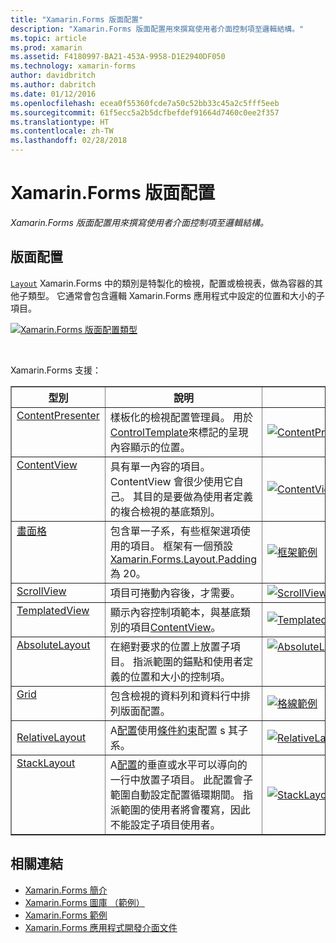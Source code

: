```yaml
---
title: "Xamarin.Forms 版面配置"
description: "Xamarin.Forms 版面配置用來撰寫使用者介面控制項至邏輯結構。"
ms.topic: article
ms.prod: xamarin
ms.assetid: F4180997-BA21-453A-9958-D1E2940DF050
ms.technology: xamarin-forms
author: davidbritch
ms.author: dabritch
ms.date: 01/12/2016
ms.openlocfilehash: ecea0f55360fcde7a50c52bb33c45a2c5fff5eeb
ms.sourcegitcommit: 61f5ecc5a2b5dcfbefdef91664d7460c0ee2f357
ms.translationtype: HT
ms.contentlocale: zh-TW
ms.lasthandoff: 02/28/2018
---
```

# <a name="xamarinforms-layouts"></a>Xamarin.Forms 版面配置

_Xamarin.Forms 版面配置用來撰寫使用者介面控制項至邏輯結構。_

<style>.tableimg {最大寬度： 無 ！ 重要;}</style>

## <a name="layouts"></a>版面配置

[`Layout`](https://developer.xamarin.com/api/type/Xamarin.Forms.Layout) Xamarin.Forms 中的類別是特製化的檢視，配置或檢視表，做為容器的其他子類型。 它通常會包含邏輯 Xamarin.Forms 應用程式中設定的位置和大小的子項目。

 [ ![](layouts-images/layouts-sml.png "Xamarin.Forms 版面配置類型")](layouts-images/layouts.png "Xamarin.Forms 版面配置類型")

<br clear="all" />

Xamarin.Forms 支援：

<table align="center" border="1" cellpadding="1" cellspacing="1">
<thead>
    <th>
      <strong>型別</strong>
    </th>
    <th>
      <strong>說明</strong>
    </th>
    <th style="min-width:400px">
      <strong>螢幕擷取畫面</strong>
    </th>
  </thead>
  <tbody>
  <tr>
    <td valign="top">
      <a href="https://developer.xamarin.com/api/type/Xamarin.Forms.ContentPresenter/">ContentPresenter</a>
    </td>
    <td valign="top">
樣板化的檢視配置管理員。 用於<a href="https://developer.xamarin.com/api/type/Xamarin.Forms.ControlTemplate/">ControlTemplate</a>來標記的呈現內容顯示的位置。
    </td>
    <td>
    <a href="https://github.com/xamarin/xamarin-forms-samples/blob/master/Templates/ControlTemplates/SimpleTheme/SimpleTheme/App.xaml"><img src="layouts-images/ContentPresenter.png" title="ContentPresenter 範例" class="tableimg">
    </a></td>
  </tr>
  <tr>
    <td valign="top">
      <a href="https://developer.xamarin.com/api/type/Xamarin.Forms.ContentView/">ContentView</a>
    </td>
    <td valign="top">
具有單一內容的項目。 ContentView 會很少使用它自己。 其目的是要做為使用者定義的複合檢視的基底類別。
    </td>
    <td>
    <a href="https://github.com/xamarin/xamarin-forms-samples/blob/master/FormsGallery/FormsGallery/FormsGallery/ContentViewDemoPage.cs"><img src="layouts-images/ContentView.png" title="ContentView 範例" class="tableimg">
    </a></td>
  </tr>
  <tr>
    <td valign="top">
      <a href="https://developer.xamarin.com/api/type/Xamarin.Forms.Frame/">畫面格</a>
    </td>
    <td valign="top">
包含單一子系，有些框架選項使用的項目。 框架有一個預設<a href="https://developer.xamarin.com/api/property/Xamarin.Forms.Layout.Padding/">Xamarin.Forms.Layout.Padding</a>為 20。
    </td>
    <td>
    <a href="https://github.com/xamarin/xamarin-forms-samples/blob/master/FormsGallery/FormsGallery/FormsGallery/FrameDemoPage.cs"><img src="layouts-images/Frame.png" title="框架範例" class="tableimg">
    </a></td>
  </tr>
  <tr>
    <td valign="top">
      <a href="https://developer.xamarin.com/api/type/Xamarin.Forms.ScrollView/">ScrollView</a>
    </td>
    <td valign="top">
項目可捲動內容後，才需要。
    </td>
    <td>
    <a href="https://github.com/xamarin/xamarin-forms-samples/blob/master/FormsGallery/FormsGallery/FormsGallery/ScrollViewDemoPage.cs"><img src="layouts-images/ScrollView.png" title="ScrollView 範例" class="tableimg">
    </a></td>
  </tr>
  <tr>
    <td valign="top">
      <a href="https://developer.xamarin.com/api/type/Xamarin.Forms.TemplatedView/">TemplatedView</a>
    </td>
    <td valign="top">
顯示內容控制項範本，與基底類別的項目<a href=""/api/type/Xamarin.Forms.ContentView/">ContentView</a>。
    </td>
    <td>
    <a href="https://github.com/xamarin/xamarin-forms-samples/tree/master/Templates/ControlTemplates/"><img src="layouts-images/TemplatedView.png" title="TemplatedView 範例" class="tableimg">
    </a></td>
  </tr>
  <tr>
    <td valign="top">
      <a href="https://developer.xamarin.com/api/type/Xamarin.Forms.AbsoluteLayout/">AbsoluteLayout</a>
    </td>
    <td valign="top">
在絕對要求的位置上放置子項目。 指派範圍的錨點和使用者定義的位置和大小的控制項。
    </td>
    <td valign="top">
      <a href="https://github.com/xamarin/xamarin-forms-samples/blob/master/FormsGallery/FormsGallery/FormsGallery/AbsoluteLayoutDemoPage.cs"><img src="layouts-images/AbsoluteLayout.png" title="AbsoluteLayout 範例" class="tableimg">
    </a></td>
  </tr>
  <tr>
    <td valign="top">
      <a href="https://developer.xamarin.com/api/type/Xamarin.Forms.Grid/">Grid</a>
    </td>
    <td valign="top">
包含檢視的資料列和資料行中排列版面配置。
    </td>
    <td>
    <a href="https://github.com/xamarin/xamarin-forms-samples/blob/master/FormsGallery/FormsGallery/FormsGallery/GridDemoPage.cs"><img src="layouts-images/Grid.png" title="格線範例" class="tableimg">
    </a></td>
  </tr>
  <tr>
    <td>
      <a href="https://developer.xamarin.com/api/type/Xamarin.Forms.RelativeLayout/">RelativeLayout</a>
    </td>
    <td valign="top">
A<a href="https://developer.xamarin.com/api/type/Xamarin.Forms.Layout/%601">配置</a>使用<a href="https://developer.xamarin.com/api/type/Xamarin.Forms.Constraint/">條件約束</a>配置 s 其子系。
    </td>
    <td>
    <a href="https://github.com/xamarin/xamarin-forms-samples/blob/master/FormsGallery/FormsGallery/FormsGallery/RelativeLayoutDemoPage.cs"><img src="layouts-images/RelativeLayout.png" title="RelativeLayout 範例" class="tableimg">
    </a></td>
  </tr>
  <tr>
    <td valign="top">
      <a href="https://developer.xamarin.com/api/type/Xamarin.Forms.StackLayout/">StackLayout</a>
    </td>
    <td valign="top">
A<a href="https://developer.xamarin.com/api/type/Xamarin.Forms.Layout/">配置</a>的垂直或水平可以導向的一行中放置子項目。 此配置會子範圍自動設定配置循環期間。 指派範圍的使用者將會覆寫，因此不能設定子項目使用者。
    </td>
    <td>
    <a href="https://github.com/xamarin/xamarin-forms-samples/blob/master/FormsGallery/FormsGallery/FormsGallery/StackLayoutDemoPage.cs"><img src="layouts-images/StackLayout.png" title="StackLayout 範例" class="tableimg">
    </a></td>
  </tr>
  </tbody>
</table>



## <a name="related-links"></a>相關連結

- [Xamarin.Forms 簡介](~/xamarin-forms/get-started/introduction-to-xamarin-forms.md)
- [Xamarin.Forms 圖庫 （範例）](https://developer.xamarin.com/samples/FormsGallery/)
- [Xamarin.Forms 範例](https://developer.xamarin.com/samples/tag/Xamarin.Forms/)
- [Xamarin.Forms 應用程式開發介面文件](https://developer.xamarin.com/api/namespace/Xamarin.Forms)
